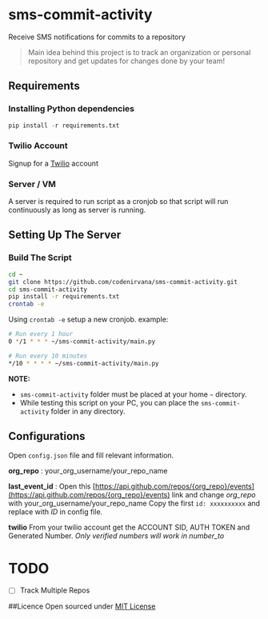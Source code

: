 # sms-commit-activity
Receive SMS notifications for commits to a repository

> Main idea behind this project is to track an organization or personal repository and get updates for changes done by your team!


## Requirements

### Installing Python dependencies
```python
pip install -r requirements.txt
```
### Twilio Account
Signup for a [Twilio](https://www.twilio.com) account

### Server / VM
A server is required to run script as a cronjob so that script will run continuously as long as server is running.


## Setting Up The Server

### Build The Script
```bash
cd ~
git clone https://github.com/codenirvana/sms-commit-activity.git
cd sms-commit-activity
pip install -r requirements.txt
crontab -e
```

Using ```crontab -e``` setup a new cronjob.
example:
```bash
# Run every 1 hour
0 */1 * * * ~/sms-commit-activity/main.py

# Run every 10 minutes
*/10 * * * * ~/sms-commit-activity/main.py
```

**NOTE:**
* ```sms-commit-activity``` folder must be placed at your home ```~``` directory.
* While testing this script on your PC, you can place the ```sms-commit-activity``` folder in any directory.


## Configurations
Open ```config.json``` file and fill relevant information.

**org_repo** : your_org_username/your_repo_name

**last_event_id** : Open this [https://api.github.com/repos/{org_repo}/events](https://api.github.com/repos/{org_repo}/events) link  and change *org_repo* with your_org_username/your_repo_name
Copy the first ```id: xxxxxxxxxx``` and replace with *ID* in config file.

**twilio**
From your twilio account get the ACCOUNT SID, AUTH TOKEN and Generated Number.
*Only verified numbers will work in number_to*

TODO
====
- [ ] Track Multiple Repos


##Licence
Open sourced under [MIT License](LICENSE)
